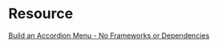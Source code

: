

# Resource
[Build an Accordion Menu - No Frameworks or Dependencies](https://www.youtube.com/watch?v=VTdSW57--yM)